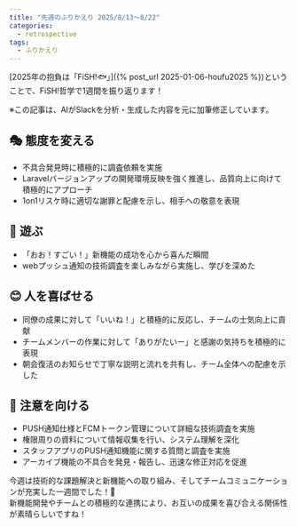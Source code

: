 ```yaml
---
title: "先週のふりかえり 2025/8/13〜8/22"
categories:
  - retrospective
tags:
  - ふりかえり
---
```


[2025年の抱負は「FiSH!🐟」]({% post_url 2025-01-06-houfu2025 %})ということで、FiSH!哲学で1週間を振り返ります！

※この記事は、AIがSlackを分析・生成した内容を元に加筆修正しています。

## 🎭 態度を変える

- 不具合発見時に積極的に調査依頼を実施
- Laravelバージョンアップの開発環境反映を強く推進し、品質向上に向けて積極的にアプローチ
- 1on1リスケ時に適切な謝罪と配慮を示し、相手への敬意を表現

## 🎲 遊ぶ

- 「おお！すごい！」新機能の成功を心から喜んだ瞬間
- webプッシュ通知の技術調査を楽しみながら実施し、学びを深めた

## 😊 人を喜ばせる

- 同僚の成果に対して「いいね！」と積極的に反応し、チームの士気向上に貢献
- チームメンバーの作業に対して「ありがたいー」と感謝の気持ちを積極的に表現
- 朝会復活のお知らせで丁寧な説明と流れを共有し、チーム全体への配慮を示した

## 👀 注意を向ける

- PUSH通知仕様とFCMトークン管理について詳細な技術調査を実施
- 権限周りの資料について情報収集を行い、システム理解を深化
- スタッフアプリのPUSH通知機能に関する質問と調査を実施
- アーカイブ機能の不具合を発見・報告し、迅速な修正対応を促進

今週は技術的な課題解決と新機能への取り組み、そしてチームコミュニケーションが充実した一週間でした！💪  
新機能開発やチームとの積極的な連携により、お互いの成果を喜び合える関係性が素晴らしいですね！